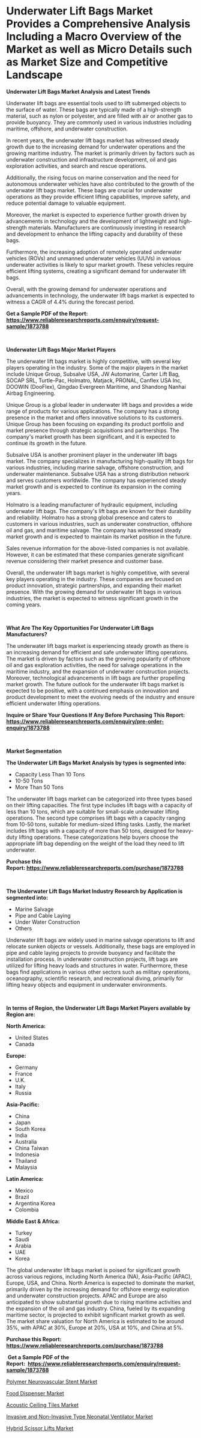 <p><h1>Underwater Lift Bags Market Provides a Comprehensive Analysis Including a Macro Overview of the Market as well as Micro Details such as Market Size and Competitive Landscape</h1></p><p><strong>Underwater Lift Bags Market Analysis and Latest Trends</strong></p>
<p><p>Underwater lift bags are essential tools used to lift submerged objects to the surface of water. These bags are typically made of a high-strength material, such as nylon or polyester, and are filled with air or another gas to provide buoyancy. They are commonly used in various industries including maritime, offshore, and underwater construction.</p><p>In recent years, the underwater lift bags market has witnessed steady growth due to the increasing demand for underwater operations and the growing maritime industry. The market is primarily driven by factors such as underwater construction and infrastructure development, oil and gas exploration activities, and search and rescue operations.</p><p>Additionally, the rising focus on marine conservation and the need for autonomous underwater vehicles have also contributed to the growth of the underwater lift bags market. These bags are crucial for underwater operations as they provide efficient lifting capabilities, improve safety, and reduce potential damage to valuable equipment.</p><p>Moreover, the market is expected to experience further growth driven by advancements in technology and the development of lightweight and high-strength materials. Manufacturers are continuously investing in research and development to enhance the lifting capacity and durability of these bags.</p><p>Furthermore, the increasing adoption of remotely operated underwater vehicles (ROVs) and unmanned underwater vehicles (UUVs) in various underwater activities is likely to spur market growth. These vehicles require efficient lifting systems, creating a significant demand for underwater lift bags.</p><p>Overall, with the growing demand for underwater operations and advancements in technology, the underwater lift bags market is expected to witness a CAGR of 4.4% during the forecast period.</p></p>
<p><strong>Get a Sample PDF of the Report:&nbsp; <a href="https://www.reliableresearchreports.com/enquiry/request-sample/1873788">https://www.reliableresearchreports.com/enquiry/request-sample/1873788</a></strong></p>
<p>&nbsp;</p>
<p><strong>Underwater Lift Bags Major Market Players</strong></p>
<p><p>The underwater lift bags market is highly competitive, with several key players operating in the industry. Some of the major players in the market include Unique Group, Subsalve USA, JW Automarine, Carter Lift Bag, SOCAP SRL, Turtle-Pac, Holmatro, Matjack, PRONAL, Canflex USA Inc, DOOWIN (DooFlex), Qingdao Evergreen Maritime, and Shandong Nanhai Airbag Engineering.</p><p>Unique Group is a global leader in underwater lift bags and provides a wide range of products for various applications. The company has a strong presence in the market and offers innovative solutions to its customers. Unique Group has been focusing on expanding its product portfolio and market presence through strategic acquisitions and partnerships. The company's market growth has been significant, and it is expected to continue its growth in the future.</p><p>Subsalve USA is another prominent player in the underwater lift bags market. The company specializes in manufacturing high-quality lift bags for various industries, including marine salvage, offshore construction, and underwater maintenance. Subsalve USA has a strong distribution network and serves customers worldwide. The company has experienced steady market growth and is expected to continue its expansion in the coming years.</p><p>Holmatro is a leading manufacturer of hydraulic equipment, including underwater lift bags. The company's lift bags are known for their durability and reliability. Holmatro has a strong global presence and caters to customers in various industries, such as underwater construction, offshore oil and gas, and maritime salvage. The company has witnessed steady market growth and is expected to maintain its market position in the future.</p><p>Sales revenue information for the above-listed companies is not available. However, it can be estimated that these companies generate significant revenue considering their market presence and customer base.</p><p>Overall, the underwater lift bags market is highly competitive, with several key players operating in the industry. These companies are focused on product innovation, strategic partnerships, and expanding their market presence. With the growing demand for underwater lift bags in various industries, the market is expected to witness significant growth in the coming years.</p></p>
<p>&nbsp;</p>
<p><strong>What Are The Key Opportunities For Underwater Lift Bags Manufacturers?</strong></p>
<p><p>The underwater lift bags market is experiencing steady growth as there is an increasing demand for efficient and safe underwater lifting operations. The market is driven by factors such as the growing popularity of offshore oil and gas exploration activities, the need for salvage operations in the maritime industry, and the expansion of underwater construction projects. Moreover, technological advancements in lift bags are further propelling market growth. The future outlook for the underwater lift bags market is expected to be positive, with a continued emphasis on innovation and product development to meet the evolving needs of the industry and ensure efficient underwater lifting operations.</p></p>
<p><strong>Inquire or Share Your Questions If Any Before Purchasing This Report: <a href="https://www.reliableresearchreports.com/enquiry/pre-order-enquiry/1873788">https://www.reliableresearchreports.com/enquiry/pre-order-enquiry/1873788</a></strong></p>
<p>&nbsp;</p>
<p><strong>Market Segmentation</strong></p>
<p><strong>The Underwater Lift Bags Market Analysis by types is segmented into:</strong></p>
<p><ul><li>Capacity Less Than 10 Tons</li><li>10-50 Tons</li><li>More Than 50 Tons</li></ul></p>
<p><p>The underwater lift bags market can be categorized into three types based on their lifting capacities. The first type includes lift bags with a capacity of less than 10 tons, which are suitable for small-scale underwater lifting operations. The second type comprises lift bags with a capacity ranging from 10-50 tons, suitable for medium-sized lifting tasks. Lastly, the market includes lift bags with a capacity of more than 50 tons, designed for heavy-duty lifting operations. These categorizations help buyers choose the appropriate lift bag depending on the weight of the load they need to lift underwater.</p></p>
<p><strong>Purchase this Report:&nbsp;<a href="https://www.reliableresearchreports.com/purchase/1873788">https://www.reliableresearchreports.com/purchase/1873788</a></strong></p>
<p>&nbsp;</p>
<p><strong>The Underwater Lift Bags Market Industry Research by Application is segmented into:</strong></p>
<p><ul><li>Marine Salvage</li><li>Pipe and Cable Laying</li><li>Under Water Construction</li><li>Others</li></ul></p>
<p><p>Underwater lift bags are widely used in marine salvage operations to lift and relocate sunken objects or vessels. Additionally, these bags are employed in pipe and cable laying projects to provide buoyancy and facilitate the installation process. In underwater construction projects, lift bags are utilized for lifting heavy loads and structures in water. Furthermore, these bags find applications in various other sectors such as military operations, oceanography, scientific research, and recreational diving, primarily for lifting heavy objects and equipment in underwater environments.</p></p>
<p>&nbsp;</p>
<p><strong>In terms of Region, the Underwater Lift Bags Market Players available by Region are:</strong></p>
<p>
    <p> <strong> North America: </strong>
        <ul>
            <li>United States</li>
            <li>Canada</li>
        </ul>
        </p> 
    <p> <strong> Europe: </strong>
        <ul>
            <li>Germany</li>
            <li>France</li>
            <li>U.K.</li>
            <li>Italy</li>
            <li>Russia</li>
        </ul>
        </p> 
    <p> <strong> Asia-Pacific: </strong>
        <ul>
            <li>China</li>
            <li>Japan</li>
            <li>South Korea</li>
            <li>India</li>
            <li>Australia</li>
            <li>China Taiwan</li>
            <li>Indonesia</li>
            <li>Thailand</li>
            <li>Malaysia</li>
        </ul>
        </p> 
    <p> <strong> Latin America: </strong>
        <ul>
            <li>Mexico</li>
            <li>Brazil</li>
            <li>Argentina Korea</li>
            <li>Colombia</li>
        </ul>
        </p> 
    <p> <strong> Middle East & Africa: </strong>
        <ul>
            <li>Turkey</li>
            <li>Saudi</li>
            <li>Arabia</li>
            <li>UAE</li>
            <li>Korea</li>
        </ul>
    </p>
    </p>
<p><p>The global underwater lift bags market is poised for significant growth across various regions, including North America (NA), Asia-Pacific (APAC), Europe, USA, and China. North America is expected to dominate the market, primarily driven by the increasing demand for offshore energy exploration and underwater construction projects. APAC and Europe are also anticipated to show substantial growth due to rising maritime activities and the expansion of the oil and gas industry. China, fueled by its expanding maritime sector, is projected to exhibit significant market growth as well. The market share valuation for North America is estimated to be around 35%, with APAC at 30%, Europe at 20%, USA at 10%, and China at 5%.</p></p>
<p><strong>Purchase this Report: <a href="https://www.reliableresearchreports.com/purchase/1873788">https://www.reliableresearchreports.com/purchase/1873788</a></strong></p>
<p>&nbsp;<strong>Get a Sample PDF of the Report:&nbsp;&nbsp;<a href="https://www.reliableresearchreports.com/enquiry/request-sample/1873788">https://www.reliableresearchreports.com/enquiry/request-sample/1873788</a></strong></p>
<p><strong></strong></p>
<p><p><a href="https://medium.com/@kelsitorphy644/polymer-neurovascular-stent-market-furnishes-information-on-market-share-market-trends-and-market-26fa3294830a">Polymer Neurovascular Stent Market</a></p><p><a href="https://github.com/BryceTownsendr/Market-Research-Report-List-2/blob/main/food-dispenser-market.md">Food Dispenser Market</a></p><p><a href="https://www.linkedin.com/pulse/acoustic-ceiling-tiles-market-size-share-amp-trends-analysis-gfvne/">Acoustic Ceiling Tiles Market</a></p><p><a href="https://medium.com/@kelsitorphy644/invasive-and-non-invasive-type-neonatal-ventilator-market-comprehensive-assessment-by-type-d22d418594b3">Invasive and Non-Invasive Type Neonatal Ventilator Market</a></p><p><a href="https://github.com/WillieWoodard/Market-Research-Report-List-2/blob/main/hybrid-scissor-lifts-market.md">Hybrid Scissor Lifts Market</a></p></p>